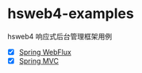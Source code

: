 # hsweb4-examples
hsweb4 响应式后台管理框架用例

* [x] [Spring WebFlux](https://github.com/zhou-hao/hsweb4-examples/tree/main/hsweb4-webflux-example)
* [x] [Spring MVC](https://github.com/zhou-hao/hsweb4-examples/tree/main/hsweb4-webmvc-example)
